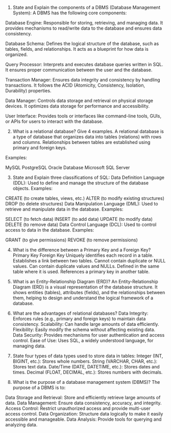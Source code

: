 1. State and Explain the components of a DBMS (Database Management System):
A DBMS has the following core components:

Database Engine:
Responsible for storing, retrieving, and managing data. It provides mechanisms to read/write data to the database and ensures data consistency.

Database Schema:
Defines the logical structure of the database, such as tables, fields, and relationships. It acts as a blueprint for how data is organized.

Query Processor:
Interprets and executes database queries written in SQL. It ensures proper communication between the user and the database.

Transaction Manager:
Ensures data integrity and consistency by handling transactions. It follows the ACID (Atomicity, Consistency, Isolation, Durability) properties.

Data Manager:
Controls data storage and retrieval on physical storage devices. It optimizes data storage for performance and accessibility.

User Interface:
Provides tools or interfaces like command-line tools, GUIs, or APIs for users to interact with the database.


2. What is a relational database? Give 4 examples.
A relational database is a type of database that organizes data into tables (relations) with rows and columns. Relationships between tables are established using primary and foreign keys.

Examples:

MySQL
PostgreSQL
Oracle Database
Microsoft SQL Server


3. State and Explain three classifications of SQL:
Data Definition Language (DDL):
Used to define and manage the structure of the database objects. Examples:

CREATE (to create tables, views, etc.)
ALTER (to modify existing structures)
DROP (to delete structures)
Data Manipulation Language (DML):
Used to retrieve and manipulate data in the database. Examples:

SELECT (to fetch data)
INSERT (to add data)
UPDATE (to modify data)
DELETE (to remove data)
Data Control Language (DCL):
Used to control access to data in the database. Examples:

GRANT (to give permissions)
REVOKE (to remove permissions)


4. What is the difference between a Primary Key and a Foreign Key?
Primary Key	Foreign Key
Uniquely identifies each record in a table.	Establishes a link between two tables.
Cannot contain duplicate or NULL values.	Can contain duplicate values and NULLs.
Defined in the same table where it is used.	References a primary key in another table.


5. What is an Entity-Relationship Diagram (ERD)?
An Entity-Relationship Diagram (ERD) is a visual representation of the database structure. It shows entities (tables), attributes (fields), and the relationships between them, helping to design and understand the logical framework of a database.


6. What are the advantages of relational databases?
Data Integrity: Enforces rules (e.g., primary and foreign keys) to maintain data consistency.
Scalability: Can handle large amounts of data efficiently.
Flexibility: Easily modify the schema without affecting existing data.
Data Security: Provides mechanisms for user authentication and access control.
Ease of Use: Uses SQL, a widely understood language, for managing data.


7. State four types of data types used to store data in tables:
Integer (INT, BIGINT, etc.): Stores whole numbers.
String (VARCHAR, CHAR, etc.): Stores text data.
Date/Time (DATE, DATETIME, etc.): Stores dates and times.
Decimal (FLOAT, DECIMAL, etc.): Stores numbers with decimals.


8. What is the purpose of a database management system (DBMS)?
The purpose of a DBMS is to:

Data Storage and Retrieval: Store and efficiently retrieve large amounts of data.
Data Management: Ensure data consistency, accuracy, and integrity.
Access Control: Restrict unauthorized access and provide multi-user access control.
Data Organization: Structure data logically to make it easily accessible and manageable.
Data Analysis: Provide tools for querying and analyzing data.
